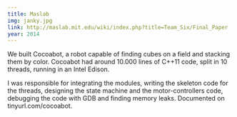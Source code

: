 ```yaml
---
title: Maslab
img: janky.jpg
link: http://maslab.mit.edu/wiki/index.php?title=Team_Six/Final_Paper
year: 2014
---
```


We built Cocoabot, a robot capable of finding cubes on a field and stacking them by color. 
Cocoabot had around 10.000 lines of C++11 code, split in 10 threads, running in an Intel Edison.

I was responsible for integrating the modules, writing the skeleton code for the threads, designing the state machine and the motor-controllers code, debugging the
code with GDB and finding memory leaks. Documented on tinyurl.com/cocoabot.
